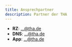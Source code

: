```yaml
---
title: Ansprechpartner
description: Partner der THA
---
```


- **RZ**: ...@tha.de
- **DNS**: ...@tha.de
- **App**: ...@tha.de

